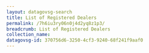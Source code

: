 ```yaml
---
layout: datagovsg-search
title: List of Registered Dealers
permalink: /7h6iu3ry06n0j4d2yq8z1p3/
breadcrumb: List of Registered Dealers
collection_name: 
datagovsg-id: 370756d6-3250-4cf3-9240-68f241f9aaf0
---
```

